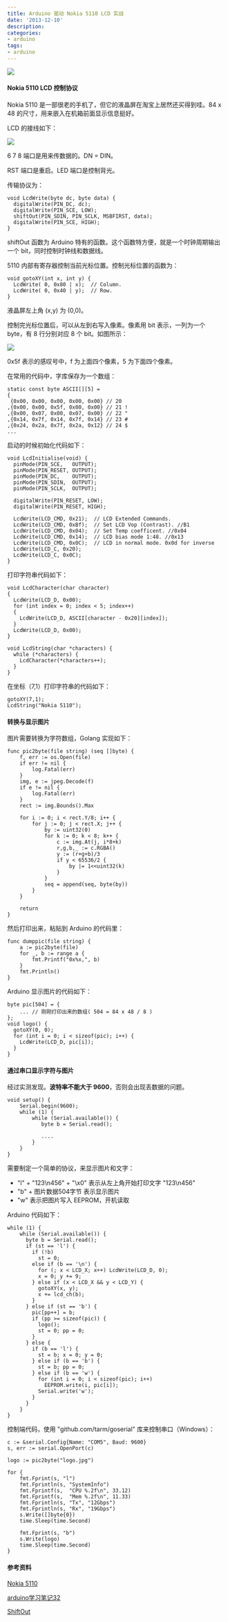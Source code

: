 ```yaml
---
title: Arduino 驱动 Nokia 5110 LCD 实战
date: '2013-12-10'
description:
categories:
- arduino
tags:
- arduino
---
```


![](/img/nokia-5110-brios.png)

#### Nokia 5110 LCD 控制协议

Nokia 5110 是一部很老的手机了，但它的液晶屏在淘宝上居然还买得到哇。84 x 48 的尺寸，用来嵌入在机箱前面显示信息挺好。

LCD 的接线如下：

![](/img/arduino-5110.jpg)

6 7 8 端口是用来传数据的。DN = DIN。

RST 端口是重启。LED 端口是控制背光。

传输协议为：

	void LcdWrite(byte dc, byte data) {
	  digitalWrite(PIN_DC, dc);
	  digitalWrite(PIN_SCE, LOW);
	  shiftOut(PIN_SDIN, PIN_SCLK, MSBFIRST, data);
	  digitalWrite(PIN_SCE, HIGH);
	}

shiftOut 函数为 Arduino 特有的函数。这个函数特方便，就是一个时钟周期输出一个 bit，同时控制时钟线和数据线。

5110 内部有寄存器控制当前光标位置。控制光标位置的函数为：

	void gotoXY(int x, int y) {
	  LcdWrite( 0, 0x80 | x);  // Column.
	  LcdWrite( 0, 0x40 | y);  // Row.
	}

液晶屏左上角 (x,y) 为 (0,0)。

控制完光标位置后，可以从左到右写入像素。像素用 bit 表示，一列为一个 byte，有 8 行分别对应 8 个 bit。如图所示：

![](/img/arduino-5110-2.jpg)

0x5f 表示的感叹号中，f 为上面四个像素，5 为下面四个像素。

在常用的代码中，字库保存为一个数组：

	static const byte ASCII[][5] =
	{
	 {0x00, 0x00, 0x00, 0x00, 0x00} // 20
	,{0x00, 0x00, 0x5f, 0x00, 0x00} // 21 !
	,{0x00, 0x07, 0x00, 0x07, 0x00} // 22 "
	,{0x14, 0x7f, 0x14, 0x7f, 0x14} // 23 #
	,{0x24, 0x2a, 0x7f, 0x2a, 0x12} // 24 $
	...


启动的时候初始化代码如下：

	void LcdInitialise(void) {
	  pinMode(PIN_SCE,   OUTPUT);
	  pinMode(PIN_RESET, OUTPUT);
	  pinMode(PIN_DC,    OUTPUT);
	  pinMode(PIN_SDIN,  OUTPUT);
	  pinMode(PIN_SCLK,  OUTPUT);
	 
	  digitalWrite(PIN_RESET, LOW);
	  digitalWrite(PIN_RESET, HIGH);
	 
	  LcdWrite(LCD_CMD, 0x21);  // LCD Extended Commands.
	  LcdWrite(LCD_CMD, 0xBf);  // Set LCD Vop (Contrast). //B1
	  LcdWrite(LCD_CMD, 0x04);  // Set Temp coefficent. //0x04
	  LcdWrite(LCD_CMD, 0x14);  // LCD bias mode 1:48. //0x13
	  LcdWrite(LCD_CMD, 0x0C);  // LCD in normal mode. 0x0d for inverse
	  LcdWrite(LCD_C, 0x20);
	  LcdWrite(LCD_C, 0x0C);
	}

打印字符串代码如下：

	void LcdCharacter(char character)
	{
	  LcdWrite(LCD_D, 0x00);
	  for (int index = 0; index < 5; index++)
	  {
	    LcdWrite(LCD_D, ASCII[character - 0x20][index]);
	  }
	  LcdWrite(LCD_D, 0x00);
	}

	void LcdString(char *characters) {
	  while (*characters) {
	    LcdCharacter(*characters++);
	  }
	}

在坐标（7,1）打印字符串的代码如下：
	
	gotoXY(7,1);
	LcdString("Nokia 5110");

#### 转换与显示图片

图片需要转换为字符数组，Golang 实现如下：
	
	func pic2byte(file string) (seq []byte) {
		f, err := os.Open(file)
		if err != nil {
			log.Fatal(err)
		}
		img, e := jpeg.Decode(f)
		if e != nil {
			log.Fatal(err)
		}
		rect := img.Bounds().Max
	
		for i := 0; i < rect.Y/8; i++ {
			for j := 0; j < rect.X; j++ {
				by := uint32(0)
				for k := 0; k < 8; k++ {
					c := img.At(j, i*8+k)
					r,g,b,_ := c.RGBA()
					y := (r+g+b)/3
					if y < 65536/2 {
						by |= 1<<uint32(k)
					}
				}
				seq = append(seq, byte(by))
			}
		}
	
		return
	}

然后打印出来，粘贴到 Arduino 的代码里：

	func dumppic(file string) {
		a := pic2byte(file)
		for _, b := range a {
			fmt.Printf("0x%x,", b)
		}
		fmt.Println()
	}


Arduino 显示图片的代码如下：
	
	byte pic[504] = {
		... // 刚刚打印出来的数组( 504 = 84 x 48 / 8 )
	};
	void logo() {
	  gotoXY(0, 0);
	  for (int i = 0; i < sizeof(pic); i++) {
	    LcdWrite(LCD_D, pic[i]);
	  }
	}


#### 通过串口显示字符与图片

经过实测发现。**波特率不能大于 9600**，否则会出现丢数据的问题。

	void setup() {
		Serial.begin(9600);
		while (1) {
	    	while (Serial.available()) {
	   		   byte b = Serial.read();
				
			   ....
			}
		}
	}

需要制定一个简单的协议，来显示图片和文字：

 * "l" + "123\n456" + "\x0" 表示从左上角开始打印文字 "123\n456"
 * "b" +  图片数据504字节 表示显示图片
 * "w" 表示把图片写入 EEPROM，开机读取

Arduino 代码如下：

	while (1) {
	    while (Serial.available()) {
	      byte b = Serial.read();
	      if (st == 'l') {
	        if (!b)
	          st = 0;
	        else if (b == '\n') {
	          for (; x < LCD_X; x++) LcdWrite(LCD_D, 0);
	          x = 0; y += 9;
	        } else if (x < LCD_X && y < LCD_Y) {
	          gotoXY(x, y);
	          x += lcd_ch(b);
	        }
	      } else if (st == 'b') {
	        pic[pp++] = b;
	        if (pp >= sizeof(pic)) {
	          logo();
	          st = 0; pp = 0;
	        }
	      } else {
	        if (b == 'l') {
	          st = b; x = 0; y = 0;
	        } else if (b == 'b') {
	          st = b; pp = 0;
	        } else if (b == 'w') {
	          for (int i = 0; i < sizeof(pic); i++)
	            EEPROM.write(i, pic[i]);
	          Serial.write('w');
	        }
	      }
	    }
  	}

控制端代码，使用 "github.com/tarm/goserial" 库来控制串口（Windows）：

	c := &serial.Config{Name: "COM5", Baud: 9600}
	s, err := serial.OpenPort(c)

	logo := pic2byte("logo.jpg")

	for {
		fmt.Fprint(s, "l")
		fmt.Fprintln(s, "SystemInfo")
		fmt.Fprintf(s,  "CPU %.2f\n", 33.12)
		fmt.Fprintf(s,  "Mem %.2f\n", 11.33)
		fmt.Fprintln(s, "Tx", "12Gbps")
		fmt.Fprintln(s, "Rx", "19Gbps")
		s.Write([]byte{0})
		time.Sleep(time.Second)

		fmt.Fprint(s, "b")
		s.Write(logo)
		time.Sleep(time.Second)
	}

#### 参考资料

[Nokia 5110](http://en.wikipedia.org/wiki/Nokia_5110)

[arduino学习笔记32](http://www.geek-workshop.com/thread-713-1-1.html)

[ShiftOut](http://arduino.cc/en/Reference/shiftOut)